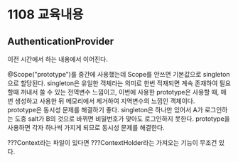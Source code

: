 # 1108 교육내용
## AuthenticationProvider
 이전 시간에서 하는 내용에서 이어진다.</br>

 
 @Scope("prototype")를 중간에 사용했는데 Scope를 안쓰면 기본값으로 singleton으로 할당된다. singleton은 유일한 객체라는 의미로 한번 적재되면 계속 존재하여 필요할때 꺼내서 쓸 수 있는 전역변수 느낌이고, 이번에 사용한 prototype은 사용할 때, 매번 생성하고 사용한 뒤 메모리에서 제거하여 지역변수의 느낌인 객체이다.</br>
 prototype은 동시성 문제를 해결하기 좋다. singleton은 하나만 있어서 A가 로그인하는 도중 salt가 B의 것으로 바뀌면 비밀번호가 맞아도 로그인하지 못한다. prototype을 사용하면 각자 하나씩 가지게 되므로 동시성 문제를 해결한다.</br>
 

???Context라는 파일이 있다면 ???ContextHolder라는 가져오는 기능이 무조건 있다. </br>








 
